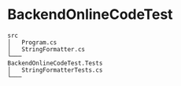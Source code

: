 # BackendOnlineCodeTest

```
src         
│   Program.cs         
│   StringFormatter.cs 
└───  
BackendOnlineCodeTest.Tests
│   StringFormatterTests.cs 
└───
```